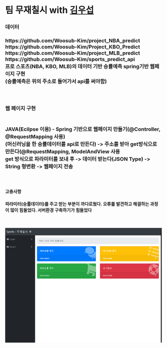 # 팀 무재칠시 with <a href="https://github.com/Woosub-Kim">김우섭<a/>

<h3>데이터<h3/>
https://github.com/Woosub-Kim/project_NBA_predict
<br/>
https://github.com/Woosub-Kim/Project_KBO_Predict
<br/>
https://github.com/Woosub-Kim/project_MLB_predict
<br/>
https://github.com/Woosub-Kim/sports_predict_api
<br/>
프로 스포츠(NBA, KBO, MLB)의 데이터 기반 승률예측 spring기반 웹페이지 구현
<br/>
(승률예측은 위의 주소로 들어가서 api를 써야함) 
<br/><br/><br/>

<h3>웹 페이지 구현<h3/>
 <br/>
JAVA(Ecilpse 이용) - Spring 기반으로 웹페이지 만들기(@Controller, @RequestMapping 사용)
 <br/>
(머신러닝을 한 승률데이터를 api로 만든다) -> 주소를 받아 get방식으로 만든다(@RequestMapping, ModelAndView 사용
 <br/>
get 방식으로 파라미터를 보내 후 -> 데이터 받는다(JSON Type) -> String 형변환 -> 웹페이지 전송
<br/><br/><br/>
 
<h4>고충사항<h4/>
파라미터(승률데이터)를 주고 받는 부분이 까다로웠다. 오류를 발견하고 해결하는 과정이 많이 힘들었다. 서버환경 구축하기가 힘들었다
<br/><br/><br/>
 
<img width="" height="" src='https://github.com/namwon94/Project_Baseball/blob/master/webpage.png'></img>
